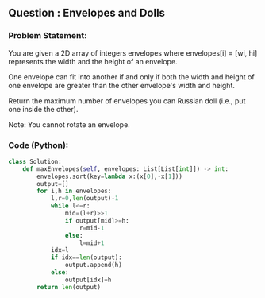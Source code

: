 ## Question : Envelopes and Dolls

### Problem Statement:
You are given a 2D array of integers envelopes where envelopes[i] = [wi, hi] represents the width and the height of an envelope.

One envelope can fit into another if and only if both the width and height of one envelope are greater than the other envelope's width and height.

Return the maximum number of envelopes you can Russian doll (i.e., put one inside the other).

Note: You cannot rotate an envelope.
### Code (Python):
```python
class Solution:
    def maxEnvelopes(self, envelopes: List[List[int]]) -> int:
        envelopes.sort(key=lambda x:(x[0],-x[1]))
        output=[]
        for i,h in envelopes:
            l,r=0,len(output)-1
            while l<=r:
                mid=(l+r)>>1
                if output[mid]>=h:
                    r=mid-1
                else:
                    l=mid+1
            idx=l
            if idx==len(output):
                output.append(h)
            else:
                output[idx]=h
        return len(output)
                
